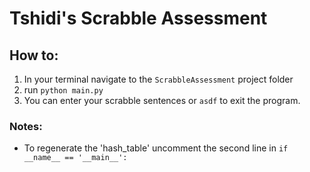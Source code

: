 # Tshidi's Scrabble Assessment

## How to:
1. In your terminal navigate to the `ScrabbleAssessment` project folder
2. run `python main.py`
3. You can enter your scrabble sentences or `asdf` to exit the program.

### Notes:
- To regenerate the 'hash_table' uncomment the second line in `if __name__ == '__main__':`